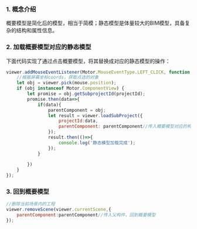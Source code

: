 ### 1. 概念介绍
概要模型是简化后的模型，相当于简模；静态模型是体量较大的BIM模型，具备复杂的结构和属性信息。

### 2. 加载概要模型对应的静态模型
下面代码实现了通过点击概要模型，将其替换成对应的静态模型的操作：
```javascript
viewer.addMouseEventListener(Motor.MouseEventType.LEFT_CLICK, function (mouse) {
    //根据屏幕坐标coords，获取点选的对象
    let obj = viewer.pick(mouse.position);
    if (obj instanceof Motor.ComponentView) {
        let promise = obj.getSubprojectId(projectId);
        promise.then(data=>{
            if(data){
                parentComponent = obj;
                let result = viewer.loadSubProject({
                    projectId:data,
                    parentComponent: parentComponent//传入概要模型对应的构件，才能实现替换效果
                });
                result.then(()=>{
                    console.log('静态模型加载完成');
                });
            }
            
        })
    }
});
```

### 3. 回到概要模型
```javascript
//删除当前场景内的工程
viewer.removeScene(viewer.currentScene,{
    parentComponent:parentComponent//传入父构件，回到概要模型
});
```
